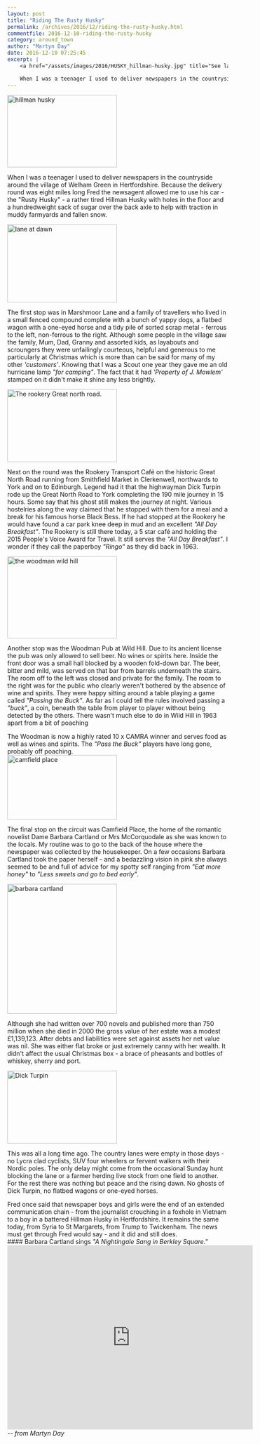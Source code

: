 ```yaml
---
layout: post
title: "Riding The Rusty Husky"
permalink: /archives/2016/12/riding-the-rusty-husky.html
commentfile: 2016-12-10-riding-the-rusty-husky
category: around_town
author: "Martyn Day"
date: 2016-12-10 07:25:45
excerpt: |
    <a href="/assets/images/2016/HUSKY_hillman-husky.jpg" title="See larger version of - hillman husky"><img src="/assets/images/2016/HUSKY_hillman-husky_thumb.jpg" width="150" height="99" alt="hillman husky" class="photo right" /></a>

    When I was a teenager I used to deliver newspapers in the countryside around the village of Welham Green in Hertfordshire. Because the delivery round was eight miles long Fred the newsagent allowed me to use his car - the  "Rusty Husky" - a rather tired Hillman Husky with holes in the floor and a hundredweight sack of sugar over the back axle to help with traction in muddy farmyards and fallen snow.
---
```


<a href="/assets/images/2016/HUSKY_hillman-husky.jpg" title="See larger version of - hillman husky"><img src="/assets/images/2016/HUSKY_hillman-husky_thumb.jpg" width="250" height="165" alt="hillman husky" class="photo right" /></a>

When I was a teenager I used to deliver newspapers in the countryside around the village of Welham Green in Hertfordshire. Because the delivery round was eight miles long Fred the newsagent allowed me to use his car - the "Rusty Husky" - a rather tired Hillman Husky with holes in the floor and a hundredweight sack of sugar over the back axle to help with traction in muddy farmyards and fallen snow.

<a href="/assets/images/2016/HUSKY_lane_at_dawn.jpg" title="See larger version of - lane at dawn"><img src="/assets/images/2016/HUSKY_lane_at_dawn_thumb.jpg" width="250" height="178" alt="lane at dawn" class="photo right" /></a>

The first stop was in Marshmoor Lane and a family of travellers who lived in a small fenced compound complete with a bunch of yappy dogs, a flatbed wagon with a one-eyed horse and a tidy pile of sorted scrap metal - ferrous to the left, non-ferrous to the right. Although some people in the village saw the family, Mum, Dad, Granny and assorted kids, as layabouts and scroungers they were unfailingly courteous, helpful and generous to me particularly at Christmas which is more than can be said for many of my other <em>'customers'</em>. Knowing that I was a Scout one year they gave me an old hurricane lamp <em>"for camping"</em>. The fact that it had <em>'Property of J. Mowlem'</em> stamped on it didn't make it shine any less brightly.

<a href="/assets/images/2016/HUSKY_The_rookery_-_Great_north_road.jpg" title="See larger version of - The rookery   Great north road"><img src="/assets/images/2016/HUSKY_The_rookery_-_Great_north_road_thumb.jpg" width="250" height="166" alt="The rookery   Great north road." class="photo right" /></a>

Next on the round was the Rookery Transport Café on the historic Great North Road running from Smithfield Market in Clerkenwell, northwards to York and on to Edinburgh. Legend had it that the highwayman Dick Turpin rode up the Great North Road to York completing the 190 mile journey in 15 hours. Some say that his ghost still makes the journey at night. Various hostelries along the way claimed that he stopped with them for a meal and a break for his famous horse Black Bess. If he had stopped at the Rookery he would have found a car park knee deep in mud and an excellent <em>"All Day Breakfast"</em>. The Rookery is still there today, a 5 star café and holding the 2015 People's Voice Award for Travel. It still‎ serves the <em>"All Day Breakfast"</em>. I wonder if they call the paperboy <em>"Ringo"</em> as they did back in 1963.

<a href="/assets/images/2016/HUSKY_the-woodman-wild-hill.jpg" title="See larger version of - the woodman wild hill"><img src="/assets/images/2016/HUSKY_the-woodman-wild-hill_thumb.jpg" width="250" height="187" alt="the woodman wild hill" class="photo right" /></a>

Another stop was the Woodman Pub at Wild Hill. Due to its ancient license the pub was only allowed to sell beer. No wines or spirits here. Inside the front door was a small hall blocked by a wooden fold-down bar. The beer, bitter and mild, was served on that bar from barrels underneath the stairs. The room off to the left was closed and private for the family. The room to the right was for the public who clearly weren't bothered by the absence of wine and spirits. They were happy sitting around a table playing a game called <em>"Passing the Buck"</em>. As far as I could tell the rules involved passing a <em>"buck"</em>, a coin, beneath the table from player to player without being detected by the others. There wasn't much else to do in Wild Hill in 1963 apart from a bit of poaching

<div markdown="1" class="box">
The Woodman is now a highly rated 10 x CAMRA winner and serves food as well as wines and spirits. The <em>"Pass the Buck"</em> players have long gone, probably off poaching.

</div>
<a href="/assets/images/2016/HUSKY_camfield-place.jpg" title="See larger version of - camfield place"><img src="/assets/images/2016/HUSKY_camfield-place_thumb.jpg" width="250" height="147" alt="camfield place" class="photo right" /></a>

The final stop on the circuit was Camfield Place, the home of the romantic novelist Dame Barbara Cartland or Mrs McCorquodale as she was known to the locals. My routine was to go to the back of the house where the newspaper was collected by the housekeeper. On a few occasions Barbara Cartland took the paper herself - and a bedazzling vision in pink she always seemed to be and full of advice for my spotty self ranging from <em>"Eat more honey"</em> to <em>"Less sweets and go to bed early"</em>.

<a href="/assets/images/2016/HUSKY_barbara_cartland.jpg" title="See larger version of - barbara cartland"><img src="/assets/images/2016/HUSKY_barbara_cartland_thumb.jpg" width="250" height="296" alt="barbara cartland" class="photo right" /></a>

Although she had written over 700 novels and published more than 750 million when she died in 2000 the gross value of her estate was a modest £1,139,123. After debts and liabilities were set against assets her net value was nil. She was either flat broke or just extremely canny with her wealth. It didn't affect the usual Christmas box - a brace of pheasants and bottles of whiskey, sherry and port.

<a href="/assets/images/2016/HUSKY_Dick-Turpin.jpg" title="See larger version of - Dick Turpin"><img src="/assets/images/2016/HUSKY_Dick-Turpin_thumb.jpg" width="250" height="166" alt="Dick Turpin" class="right" /></a>

This was all a long time ago. The country lanes were empty in those days - no Lycra clad cyclists, SUV four wheelers or fervent walkers with their Nordic poles. The only delay might come from the occasional Sunday hunt blocking the lane or a farmer herding live stock from one field to another. For the rest there was nothing but peace and the rising dawn. No ghosts of Dick Turpin, no flatbed wagons or one-eyed horses.

<div markdown="1" class="box">
Fred once said that newspaper boys and girls were the end of an extended communication chain - from the journalist crouching in a foxhole in Vietnam to a boy in a battered Hillman Husky in Hertfordshire. It remains the same today, from Syria to St Margarets, from Trump to Twickenham. The news must get through Fred would say - and it did and still does.

</div>
#### Barbara Cartland sings <em>"A Nightingale Sang in Berkley Square."</em>

<iframe width="560" height="420" src="https://www.youtube-nocookie.com/embed/rUQmHCJ-9aM?rel=0" frameborder="0" allowfullscreen>
</iframe>
<cite>-- from Martyn Day</cite>
